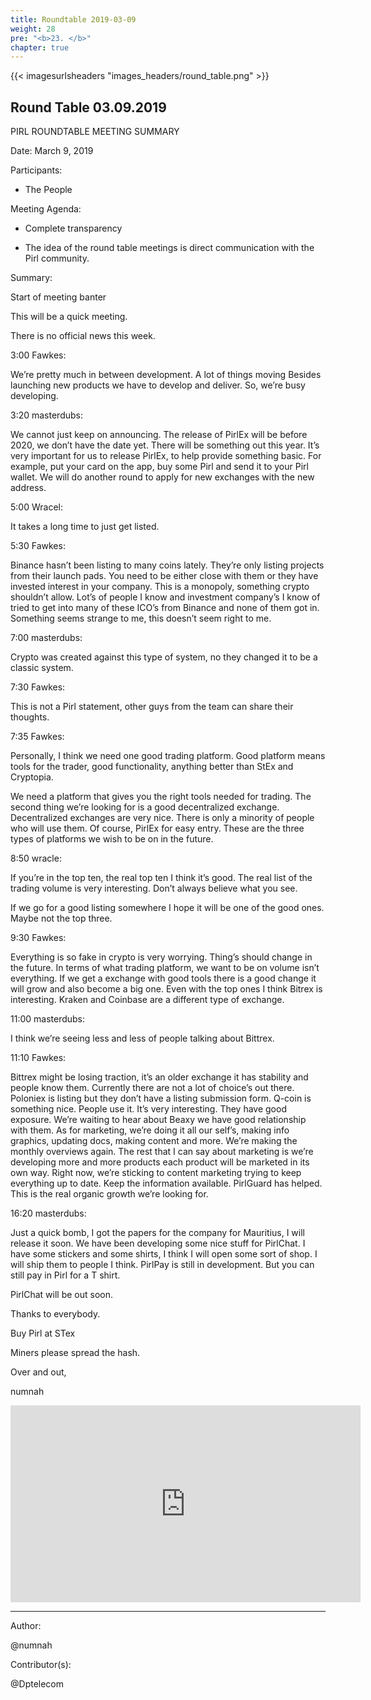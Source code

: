 ```yaml
---
title: Roundtable 2019-03-09
weight: 28
pre: "<b>23. </b>"
chapter: true
---
```


{{< imagesurlsheaders "images_headers/round_table.png" >}}


## Round Table 03.09.2019


PIRL ROUNDTABLE MEETING SUMMARY

Date: March 9, 2019

Participants:

- The People

Meeting Agenda:

-  Complete transparency

-  The idea of the round table meetings is
 direct communication with the Pirl community.


Summary:

Start of meeting banter


This will be a quick meeting.


There is no official news this week.


3:00 Fawkes:


We’re pretty much in between development. A lot of things moving Besides launching new products we have to develop and deliver. So, we’re busy developing.


3:20 masterdubs:

We cannot just keep on announcing.
The release of PirlEx will be before 2020, we don’t have the date yet. There will be something out this year. It’s very important for us to release PirlEx, to help provide something basic. For example, put your card on the app, buy some Pirl and send it to your Pirl wallet.
We will do another round to apply for new exchanges with the new address.


5:00 Wracel:


It takes a long time to just get listed.


5:30 Fawkes:


Binance hasn’t been listing to many coins lately. They’re only listing projects from their launch pads. You need to be either close with them or they have invested interest in your company. This is a monopoly, something crypto shouldn’t allow. Lot’s of people I know and investment company’s I know of tried to get into many of these ICO’s from Binance and none of them got in. Something seems strange to me, this doesn’t seem right to me.


7:00 masterdubs:


Crypto was created against this type of system, no they changed it to be a classic system.


7:30 Fawkes:


This is not a Pirl statement, other guys from the team can share their thoughts.


7:35 Fawkes:


Personally, I think we need one good trading platform. Good platform means tools for the trader, good functionality, anything better than StEx and Cryptopia.


We need a platform that gives you the right tools needed for trading. The second thing we’re looking for is a good decentralized exchange. Decentralized exchanges are very nice. There is only a minority of people who will use them. Of course, PirlEx for easy entry. These are the three types of platforms we wish to be on in the future.


8:50 wracle:


If you’re in the top ten, the real top ten I think it’s good. The real list of the trading volume is very interesting.  Don’t always believe what you see.

If we go for a good listing somewhere I hope it will be one of the good ones. Maybe not the top three.


9:30 Fawkes:


Everything is so fake in crypto is very worrying. Thing’s should change in the future.
In terms of what trading platform, we want to be on volume isn’t everything. If we get a exchange with good tools there is a good change it will grow and also become a big one. Even with the top ones I think Bitrex is interesting. Kraken and Coinbase are a different type of exchange.


11:00 masterdubs:


I think we’re seeing less and less of people talking about Bittrex.


11:10 Fawkes:


Bittrex might be losing traction, it’s an older exchange it has stability and people know them. Currently there are not a lot of choice’s out there.
Poloniex is listing but they don’t have a listing submission form.
Q-coin is something nice. People use it. It’s very interesting. They have good exposure.
We’re waiting to hear about Beaxy we have good relationship with them.
As for marketing, we’re doing it all our self’s, making info graphics, updating docs, making content and more. We’re making the monthly overviews again. The rest that I can say about marketing is we’re developing more and more products each product will be marketed in its own way.
Right now, we’re sticking to content marketing trying to keep everything up to date. Keep the information available. PirlGuard has helped. This is the real organic growth we’re looking for.


16:20 masterdubs:


Just a quick bomb, I got the papers for the company for Mauritius, I will release it soon.
We have been developing some nice stuff for PirlChat. I have some stickers and some shirts, I think I will open some sort of shop. I will ship them to people I think. PirlPay is still in development. But you can still pay in Pirl for a T shirt.


PirlChat will be out soon.


Thanks to everybody.


Buy Pirl at STex


Miners please spread the hash.



Over and out,


numnah













<iframe width="560" height="315" src="https://share.pirltube.com/content/video/0xd893a13db452fd660edfed131e67b1bf2144b9061af8c74953288592315b2402" frameborder="0" allow="accelerometer; autoplay; encrypted-media; gyroscope; picture-in-picture" allowfullscreen></iframe>


---
Author:


@numnah


Contributor(s):


@Dptelecom
